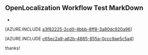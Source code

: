 ## OpenLocalization Workflow Test MarkDown
* 

[AZURE.INCLUDE [a3f82225-2cd0-4bbb-8ff8-3a80dc920a96](calleeMd1.md)]



[AZURE.INCLUDE [c65ec2a9-a62b-4885-855a-0ccc9ae5c5a4](calleeMd2.md)]

 
thanks!